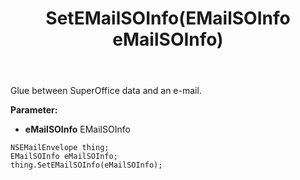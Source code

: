 ﻿---
uid: crmscript_ref_NSEMailEnvelope_SetEMailSOInfo
title: SetEMailSOInfo(EMailSOInfo eMailSOInfo)
intellisense: NSEMailEnvelope.SetEMailSOInfo
keywords: NSEMailEnvelope, GetEMailSOInfo
so.topic: reference
---

Glue between SuperOffice data and an e-mail.

**Parameter:** 
 - **eMailSOInfo** EMailSOInfo

```crmscript
NSEMailEnvelope thing;
EMailSOInfo eMailSOInfo;
thing.SetEMailSOInfo(eMailSOInfo);
```

